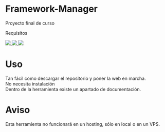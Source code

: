# Framework-Manager
Proyecto final de curso

Requisitos
<p>
  <a href="https://getcomposer.org" alt="Composer" rel="nofollow">
    <img src="https://img.shields.io/badge/requisitos-composer-red">
  </a>
  <a href="https://nodejs.org" alt="Nodejs" rel="nofollow">
    <img src="https://img.shields.io/badge/requisitos-nodejs-red">
  </a>  
  <img src="https://img.shields.io/badge/requisitos-PHP 5+-red">
</p>

# Uso
Tan fácil como descargar el repositorio y poner la web en marcha.
<br>No necesita instalación<br>
Dentro de la herramienta existe un apartado de documentación.

# Aviso
Esta herramienta no funcionará en un hosting, sólo en local o en un VPS.